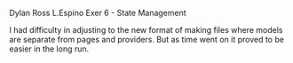 Dylan Ross L.Espino
Exer 6 - State Management

I had difficulty in adjusting to the new format of making files where models are separate from pages and providers. But as time went on it proved to be easier in the long run.



